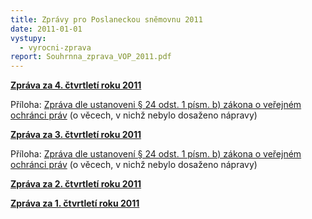 ```yaml
---
title: Zprávy pro Poslaneckou sněmovnu 2011
date: 2011-01-01
vystupy:
  - vyrocni-zprava
report: Souhrnna_zprava_VOP_2011.pdf
---
```


**[Zpráva za 4. čtvrtletí roku 2011](2011_4_ctvrtleti.pdf)**

Příloha: [Zpráva dle ustanoveni § 24 odst. 1 písm. b) zákona o veřejném ochránci práv](2011_4_ctvrtleti-sankce.pdf) (o věcech, v nichž nebylo dosaženo nápravy)

**[Zpráva za 3. čtvrtletí roku 2011](2011_3_ctvrtleti.pdf)**

Příloha: [Zpráva dle ustanovení § 24 odst. 1 písm. b) zákona o veřejném ochránci práv](2011_3_ctvrtleti-sankce.pdf) (o věcech, v nichž nebylo dosaženo nápravy)

**[Zpráva za 2. čtvrtletí roku 2011](2011_2_ctvrtleti.pdf)**

**[Zpráva za 1. čtvrtletí roku 2011](2011_1_ctvrtleti.pdf)**
